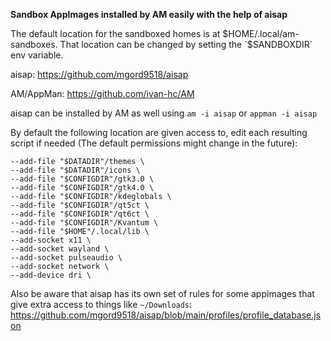 
**Sandbox AppImages installed by AM easily with the help of aisap**

The default location for the sandboxed homes is at $HOME/.local/am-sandboxes. That location can be changed by setting the `$SANDBOXDIR` env variable.

aisap: https://github.com/mgord9518/aisap

AM/AppMan: https://github.com/ivan-hc/AM

aisap can be installed by AM as well using `am -i aisap` or `appman -i aisap`

By default the following location are given access to, edit each resulting script if needed (The default permissions might change in the future): 

```
--add-file "$DATADIR"/themes \
--add-file "$DATADIR"/icons \
--add-file "$CONFIGDIR"/gtk3.0 \
--add-file "$CONFIGDIR"/gtk4.0 \
--add-file "$CONFIGDIR"/kdeglobals \
--add-file "$CONFIGDIR"/qt5ct \
--add-file "$CONFIGDIR"/qt6ct \
--add-file "$CONFIGDIR"/Kvantum \
--add-file "$HOME"/.local/lib \
--add-socket x11 \
--add-socket wayland \
--add-socket pulseaudio \
--add-socket network \
--add-device dri \
```

Also be aware that aisap has its own set of rules for some appimages that give extra access to things like `~/Downloads`: https://github.com/mgord9518/aisap/blob/main/profiles/profile_database.json
